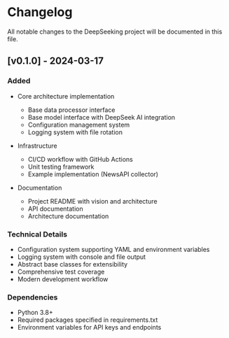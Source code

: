 # Changelog

All notable changes to the DeepSeeking project will be documented in this file.

## [v0.1.0] - 2024-03-17

### Added
- Core architecture implementation
  - Base data processor interface
  - Base model interface with DeepSeek AI integration
  - Configuration management system
  - Logging system with file rotation

- Infrastructure
  - CI/CD workflow with GitHub Actions
  - Unit testing framework
  - Example implementation (NewsAPI collector)

- Documentation
  - Project README with vision and architecture
  - API documentation
  - Architecture documentation

### Technical Details
- Configuration system supporting YAML and environment variables
- Logging system with console and file output
- Abstract base classes for extensibility
- Comprehensive test coverage
- Modern development workflow

### Dependencies
- Python 3.8+
- Required packages specified in requirements.txt
- Environment variables for API keys and endpoints 